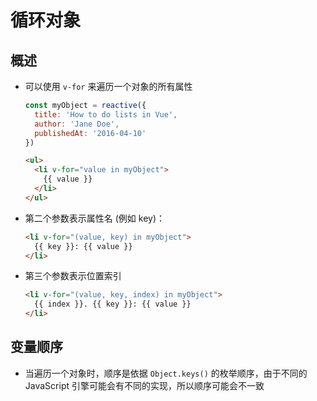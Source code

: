 # 循环对象

## 概述

+ 可以使用 `v-for` 来遍历一个对象的所有属性

  ```js
  const myObject = reactive({
    title: 'How to do lists in Vue',
    author: 'Jane Doe',
    publishedAt: '2016-04-10'
  })

  ```

  ```html
  <ul>
    <li v-for="value in myObject">
      {{ value }}
    </li>
  </ul>
  ```

+ 第二个参数表示属性名 (例如 key)：

  ```html
  <li v-for="(value, key) in myObject">
    {{ key }}: {{ value }}
  </li>
  ```

+ 第三个参数表示位置索引

  ```html
  <li v-for="(value, key, index) in myObject">
    {{ index }}. {{ key }}: {{ value }}
  </li>
  ```

## 变量顺序

+ 当遍历一个对象时，顺序是依据 `Object.keys()` 的枚举顺序，由于不同的 JavaScript 引擎可能会有不同的实现，所以顺序可能会不一致

